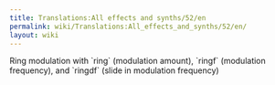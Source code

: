 ```yaml
---
title: Translations:All effects and synths/52/en
permalink: wiki/Translations:All_effects_and_synths/52/en/
layout: wiki
---
```


Ring modulation with \`ring\` (modulation amount), \`ringf\` (modulation
frequency), and \`ringdf\` (slide in modulation frequency)
